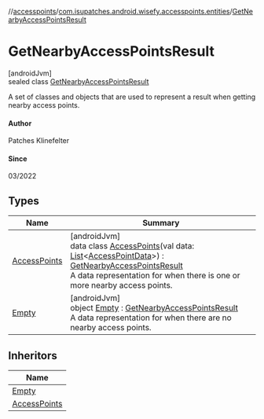 //[accesspoints](../../../index.md)/[com.isupatches.android.wisefy.accesspoints.entities](../index.md)/[GetNearbyAccessPointsResult](index.md)

# GetNearbyAccessPointsResult

[androidJvm]\
sealed class [GetNearbyAccessPointsResult](index.md)

A set of classes and objects that are used to represent a result when getting nearby access points.

#### Author

Patches Klinefelter

#### Since

03/2022

## Types

| Name | Summary |
|---|---|
| [AccessPoints](-access-points/index.md) | [androidJvm]<br>data class [AccessPoints](-access-points/index.md)(val data: [List](https://kotlinlang.org/api/latest/jvm/stdlib/kotlin.collections/-list/index.html)&lt;[AccessPointData](../-access-point-data/index.md)&gt;) : [GetNearbyAccessPointsResult](index.md)<br>A data representation for when there is one or more nearby access points. |
| [Empty](-empty/index.md) | [androidJvm]<br>object [Empty](-empty/index.md) : [GetNearbyAccessPointsResult](index.md)<br>A data representation for when there are no nearby access points. |

## Inheritors

| Name |
|---|
| [Empty](-empty/index.md) |
| [AccessPoints](-access-points/index.md) |
